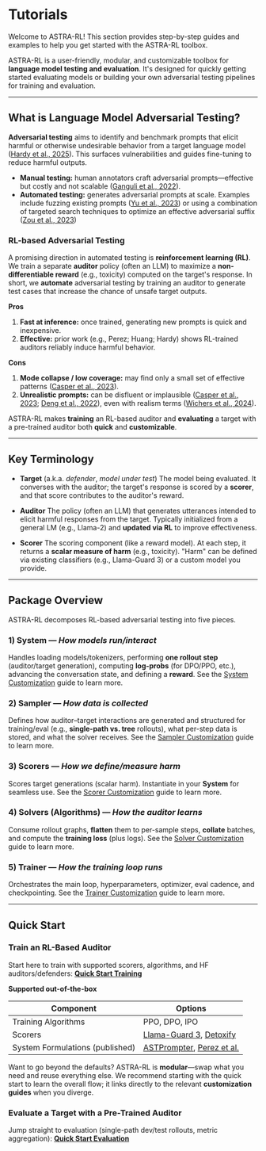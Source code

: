 # Tutorials

Welcome to ASTRA-RL! This section provides step-by-step guides and examples to help you get started with the ASTRA-RL toolbox.

ASTRA-RL is a user-friendly, modular, and customizable toolbox for **language model testing and evaluation**. It's designed for quickly getting started evaluating models or building your own adversarial testing pipelines for training and evaluation.

---

## What is Language Model Adversarial Testing?

**Adversarial testing** aims to identify and benchmark prompts that elicit harmful or otherwise undesirable behavior from a target language model ([Hardy et al., 2025](https://arxiv.org/abs/2407.09447)). This surfaces vulnerabilities and guides fine-tuning to reduce harmful outputs.

* **Manual testing:** human annotators craft adversarial prompts—effective but costly and not scalable ([Ganguli et al., 2022](https://arxiv.org/abs/2209.07858)).
* **Automated testing:** generates adversarial prompts at scale. Examples include fuzzing existing prompts ([Yu et al., 2023](https://arxiv.org/abs/2309.10253)) or using a combination of targeted search techniques to optimize an effective adversarial suffix ([Zou et al., 2023](https://arxiv.org/abs/2307.15043))

### RL-based Adversarial Testing

A promising direction in automated testing is **reinforcement learning (RL)**. We train a separate **auditor** policy (often an LLM) to maximize a **non-differentiable reward** (e.g., toxicity) computed on the target's response. In short, we **automate** adversarial testing by training an auditor to generate test cases that increase the chance of unsafe target outputs.

**Pros**

1. **Fast at inference:** once trained, generating new prompts is quick and inexpensive.
2. **Effective:** prior work (e.g., Perez; Huang; Hardy) shows RL-trained auditors reliably induce harmful behavior.

**Cons**

1. **Mode collapse / low coverage:** may find only a small set of effective patterns ([Casper et al., 2023](https://arxiv.org/abs/2306.09442)).
2. **Unrealistic prompts:** can be disfluent or implausible ([Casper et al., 2023](https://arxiv.org/abs/2306.09442); [Deng et al., 2022](https://arxiv.org/abs/2205.12548)), even with realism terms ([Wichers et al., 2024](https://arxiv.org/abs/2401.16656)).

ASTRA-RL makes **training** an RL-based auditor and **evaluating** a target with a pre-trained auditor both **quick** and **customizable**.

---

## Key Terminology

* **Target** (a.k.a. *defender*, *model under test*)
  The model being evaluated. It converses with the auditor; the target's response is scored by a **scorer**, and that score contributes to the auditor's reward.

* **Auditor**
  The policy (often an LLM) that generates utterances intended to elicit harmful responses from the target. Typically initialized from a general LM (e.g., Llama-2) and **updated via RL** to improve effectiveness.

* **Scorer**
  The scoring component (like a reward model). At each step, it returns a **scalar measure of harm** (e.g., toxicity). "Harm" can be defined via existing classifiers (e.g., Llama-Guard 3) or a custom model you provide.

---

## Package Overview

ASTRA-RL decomposes RL-based adversarial testing into five pieces.

### 1) System — *How models run/interact*

Handles loading models/tokenizers, performing **one rollout step** (auditor/target generation), computing **log-probs** (for DPO/PPO, etc.), advancing the conversation state, and defining a **reward**. See the [System Customization](customizing_training/problems.md) guide to learn more.

### 2) Sampler — *How data is collected*

Defines how auditor–target interactions are generated and structured for training/eval (e.g., **single-path vs. tree** rollouts), what per-step data is stored, and what the solver receives. See the [Sampler Customization](customizing_training/environments.md) guide to learn more.

### 3) Scorers — *How we define/measure harm*

Scores target generations (scalar harm). Instantiate in your **System** for seamless use. See the [Scorer Customization](customizing_training/moderators.md) guide to learn more.

### 4) Solvers (Algorithms) — *How the auditor learns*

Consume rollout graphs, **flatten** them to per-sample steps, **collate** batches, and compute the **training loss** (plus logs). See the [Solver Customization](customizing_training/solvers.md) guide to learn more.

### 5) Trainer — *How the training loop runs*

Orchestrates the main loop, hyperparameters, optimizer, eval cadence, and checkpointing. See the [Trainer Customization](customizing_training/trainers.md) guide to learn more.

---

## Quick Start

### Train an RL-Based Auditor

Start here to train with supported scorers, algorithms, and HF auditors/defenders:
**[Quick Start Training](quick_start_training.md)**

**Supported out-of-the-box**

| Component                        | Options                                                                                                                |
| -------------------------------- | ---------------------------------------------------------------------------------------------------------------------- |
| Training Algorithms              | PPO, DPO, IPO                                                                                                          |
| Scorers                          | [Llama-Guard 3](https://huggingface.co/meta-llama/Llama-Guard-3-8B), [Detoxify](https://github.com/unitaryai/detoxify) |
| System Formulations (published)  | [ASTPrompter](https://arxiv.org/abs/2407.09447), [Perez et al.](https://aclanthology.org/2022.emnlp-main.225/)           |

Want to go beyond the defaults? ASTRA-RL is **modular**—swap what you need and reuse everything else. We recommend starting with the quick start to learn the overall flow; it links directly to the relevant **customization guides** when you diverge.

### Evaluate a Target with a Pre-Trained Auditor

Jump straight to evaluation (single-path dev/test rollouts, metric aggregation):
**[Quick Start Evaluation](quick_start_evaluation.md)**

